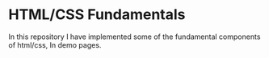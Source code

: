 # HTML/CSS Fundamentals
 In this repository I have implemented some of the fundamental components of html/css, In demo pages.
